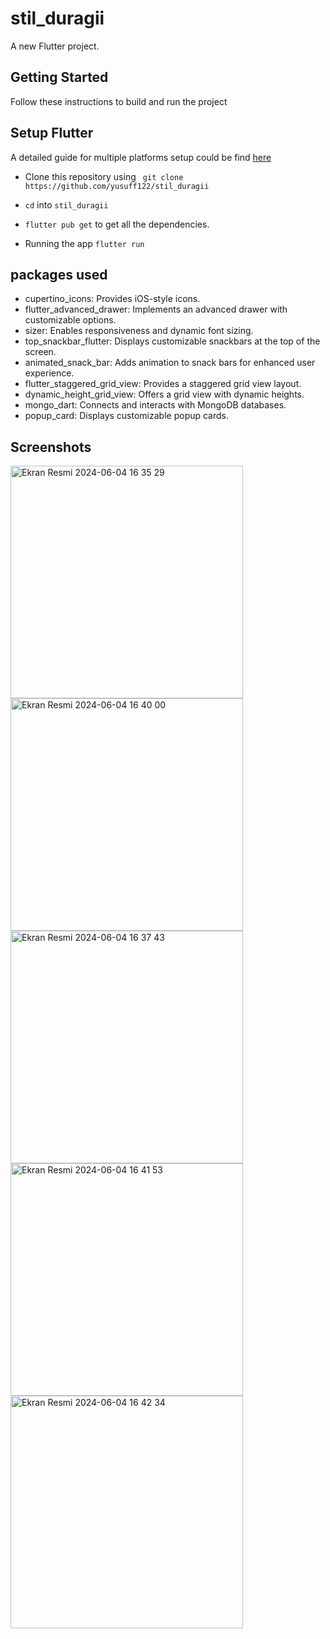 # stil_duragii

A new Flutter project.

## Getting Started

Follow these instructions to build and run the project

## Setup Flutter
A detailed guide for multiple platforms setup could be find [here](https://docs.flutter.dev/get-started/install)

* Clone this repository using  ``` git clone https://github.com/yusuff122/stil_duragii```

* ```cd``` into ```stil_duragii```

* ```flutter pub get``` to get all the dependencies.

* Running the app ```flutter run```

## packages used

* cupertino_icons: Provides iOS-style icons.
* flutter_advanced_drawer: Implements an advanced drawer with customizable options.
* sizer: Enables responsiveness and dynamic font sizing.
* top_snackbar_flutter: Displays customizable snackbars at the top of the screen.
* animated_snack_bar: Adds animation to snack bars for enhanced user experience.
* flutter_staggered_grid_view: Provides a staggered grid view layout.
* dynamic_height_grid_view: Offers a grid view with dynamic heights.
* mongo_dart: Connects and interacts with MongoDB databases.
* popup_card: Displays customizable popup cards.

## Screenshots


<img width="372" alt="Ekran Resmi 2024-06-04 16 35 29" src="https://github.com/yusuff122/music_app/assets/99033192/0340fae1-2107-46bb-acb4-501c923e3157">

<img width="372" alt="Ekran Resmi 2024-06-04 16 40 00" src="https://github.com/yusuff122/music_app/assets/99033192/a98e108f-f699-4ccf-8a0e-090c98832240">

<img width="372" alt="Ekran Resmi 2024-06-04 16 37 43" src="https://github.com/yusuff122/music_app/assets/99033192/16c6fd6c-0d6a-414f-a955-dd324867275d">

<img width="372" alt="Ekran Resmi 2024-06-04 16 41 53" src="https://github.com/yusuff122/music_app/assets/99033192/25da525c-d162-4743-93a0-6ac1e5aeed32">

<img width="372" alt="Ekran Resmi 2024-06-04 16 42 34" src="https://github.com/yusuff122/music_app/assets/99033192/5164083c-9516-4e45-8518-cb6992b3079f">

